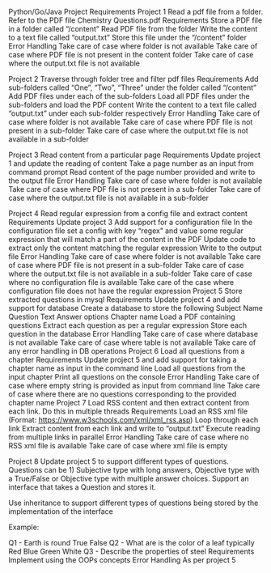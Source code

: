Python/Go/Java Project Requirements
Project 1
Read a pdf file from a folder. Refer to the PDF file Chemistry Questions.pdf
Requirements
Store a PDF file in a folder called “/content”
Read PDF file from the folder
Write the content to a text file called “output.txt”
Store this file under the “/content” folder
Error Handling
Take care of case where folder is not available
Take care of case where PDF file is not present in the content folder
Take care of case where the output.txt file is not available

Project 2
Traverse through folder tree and filter pdf files
Requirements
Add sub-folders called “One”, “Two”, “Three” under the folder called “/content”
Add PDF files under each of the sub-folders
Load all PDF files under the sub-folders and load the PDF content
Write the content to a text file called “output.txt” under each sub-folder respectively
Error Handling
Take care of case where folder is not available
Take care of case where PDF file is not present in a sub-folder
Take care of case where the output.txt file is not available in a sub-folder

Project 3
Read content from a particular page
Requirements
Update project 1 and update the reading of content
Take a page number as an input from command prompt
Read content of the page number provided and write to the output file
Error Handling
Take care of case where folder is not available
Take care of case where PDF file is not present in a sub-folder
Take care of case where the output.txt file is not available in a sub-folder

Project 4
Read regular expression from a config file and extract content
Requirements
Update project 3
Add support for a configuration file
In the configuration file set a config with key “regex” and value some regular expression that will match a part of the content in the PDF
Update code to extract only the content matching the regular expression
Write to the output file
Error Handling
Take care of case where folder is not available
Take care of case where PDF file is not present in a sub-folder
Take care of case where the output.txt file is not available in a sub-folder
Take care of case where no configuration file is available
Take care of the case where configuration file does not have the regular expression
Project 5
Store extracted questions in mysql
Requirements
Update project 4 and add support for database
Create a database to store the following
Subject Name
Question Text
Answer options
Chapter name
Load a PDF containing questions
Extract each question as per a regular expression
Store each question in the database
Error Handling
Take care of case where database is not available
Take care of case where table is not available
Take care of any error handling in DB operations
Project 6
Load all questions from a chapter
Requirements
Update project 5 and add support for taking a chapter name as input in the command line
Load all questions from the input chapter
Print all questions on the console
Error Handling
Take care of case where empty string is provided as input from command line
Take care of case where there are no questions corresponding to the provided chapter name
Project 7
Load RSS content and then extract content from each link. Do this in multiple threads
Requirements
Load an RSS xml file (Format: https://www.w3schools.com/xml/xml_rss.asp)
Loop through each link
Extract content from each link and write to “output.txt”
Execute reading from multiple links in parallel
Error Handling
Take care of case where no RSS xml file is available
Take care of case where xml file is empty

Project 8
Update project 5 to support different types of questions. Questions can be 1) Subjective type with long answers, Objective type with a True/False or Objective type with multiple answer choices.
Support an interface that takes a Question and stores it.

Use inheritance to support different types of questions being stored by the implementation of the interface

Example:

Q1 - Earth is round
True
False
Q2 - What are is the color of a leaf typically
Red
Blue
Green
White
Q3 - Describe the properties of steel
Requirements
Implement using the OOPs concepts
Error Handling
As per project 5

